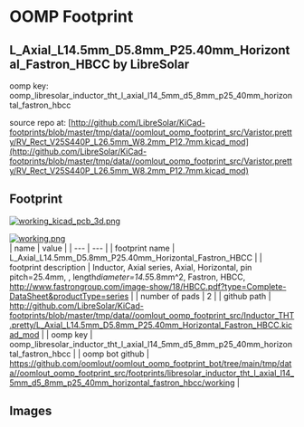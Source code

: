 # OOMP Footprint  
## L_Axial_L14.5mm_D5.8mm_P25.40mm_Horizontal_Fastron_HBCC  by LibreSolar  
  
oomp key: oomp_libresolar_inductor_tht_l_axial_l14_5mm_d5_8mm_p25_40mm_horizontal_fastron_hbcc  
  
source repo at: [http://github.com/LibreSolar/KiCad-footprints/blob/master/tmp/data//oomlout_oomp_footprint_src/Varistor.pretty/RV_Rect_V25S440P_L26.5mm_W8.2mm_P12.7mm.kicad_mod](http://github.com/LibreSolar/KiCad-footprints/blob/master/tmp/data//oomlout_oomp_footprint_src/Varistor.pretty/RV_Rect_V25S440P_L26.5mm_W8.2mm_P12.7mm.kicad_mod)  
## Footprint  
  
[![working_kicad_pcb_3d.png](working_kicad_pcb_3d_600.png)](working_kicad_pcb_3d.png)  
  
[![working.png](working_600.png)](working.png)  
| name | value | 
| --- | --- | 
| footprint name | L_Axial_L14.5mm_D5.8mm_P25.40mm_Horizontal_Fastron_HBCC | 
| footprint description | Inductor, Axial series, Axial, Horizontal, pin pitch=25.4mm, , length*diameter=14.5*5.8mm^2, Fastron, HBCC, http://www.fastrongroup.com/image-show/18/HBCC.pdf?type=Complete-DataSheet&productType=series | 
| number of pads | 2 | 
| github path | http://github.com/LibreSolar/KiCad-footprints/blob/master/tmp/data//oomlout_oomp_footprint_src/Inductor_THT.pretty/L_Axial_L14.5mm_D5.8mm_P25.40mm_Horizontal_Fastron_HBCC.kicad_mod | 
| oomp key | oomp_libresolar_inductor_tht_l_axial_l14_5mm_d5_8mm_p25_40mm_horizontal_fastron_hbcc | 
| oomp bot github | https://github.com/oomlout/oomlout_oomp_footprint_bot/tree/main/tmp/data//oomlout_oomp_footprint_src/footprints/libresolar_inductor_tht_l_axial_l14_5mm_d5_8mm_p25_40mm_horizontal_fastron_hbcc/working | 
## Images  
